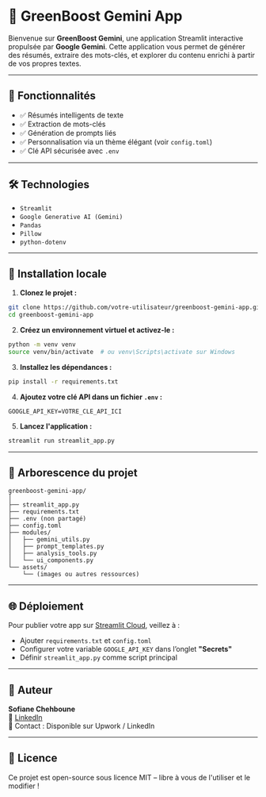 # 🔋 GreenBoost Gemini App

Bienvenue sur **GreenBoost Gemini**, une application Streamlit interactive propulsée par **Google Gemini**. Cette application vous permet de générer des résumés, extraire des mots-clés, et explorer du contenu enrichi à partir de vos propres textes.

---

## 🚀 Fonctionnalités

- ✅ Résumés intelligents de texte  
- ✅ Extraction de mots-clés  
- ✅ Génération de prompts liés  
- ✅ Personnalisation via un thème élégant (voir `config.toml`)  
- ✅ Clé API sécurisée avec `.env`  

---

## 🛠️ Technologies

- `Streamlit`  
- `Google Generative AI (Gemini)`  
- `Pandas`  
- `Pillow`  
- `python-dotenv`  

---

## 🔧 Installation locale

1. **Clonez le projet :**

```bash
git clone https://github.com/votre-utilisateur/greenboost-gemini-app.git
cd greenboost-gemini-app
```

2. **Créez un environnement virtuel et activez-le :**

```bash
python -m venv venv
source venv/bin/activate  # ou venv\Scripts\activate sur Windows
```

3. **Installez les dépendances :**

```bash
pip install -r requirements.txt
```

4. **Ajoutez votre clé API dans un fichier `.env` :**

```
GOOGLE_API_KEY=VOTRE_CLE_API_ICI
```

5. **Lancez l'application :**

```bash
streamlit run streamlit_app.py
```

---

## 📁 Arborescence du projet

```
greenboost-gemini-app/
│
├── streamlit_app.py
├── requirements.txt
├── .env (non partagé)
├── config.toml
├── modules/
│   ├── gemini_utils.py
│   ├── prompt_templates.py
│   ├── analysis_tools.py
│   └── ui_components.py
└── assets/
    └── (images ou autres ressources)
```

---

## 🌐 Déploiement

Pour publier votre app sur [Streamlit Cloud](https://streamlit.io/cloud), veillez à :

- Ajouter `requirements.txt` et `config.toml`
- Configurer votre variable `GOOGLE_API_KEY` dans l’onglet **"Secrets"**
- Définir `streamlit_app.py` comme script principal

---

## 👤 Auteur

**Sofiane Chehboune**  
🔗 [LinkedIn](https://www.linkedin.com/in/sofiane-chehboune-5b243766/)  
📧 Contact : Disponible sur Upwork / LinkedIn

---

## 📄 Licence

Ce projet est open-source sous licence MIT – libre à vous de l'utiliser et le modifier !
